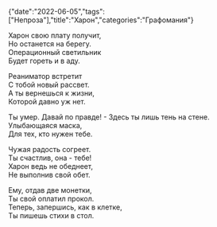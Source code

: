 {"date":"2022-06-05","tags":["Непроза"],"title":"Харон","categories":"Графомания"}

Харон свою плату получит,  
Но останется на берегу.  
Операционный светильник  
Будет гореть и в аду.

Реаниматор встретит  
С тобой новый рассвет.  
А ты вернешься к жизни,  
Которой давно уж нет.

Ты умер. Давай по правде! - 
Здесь ты лишь тень на стене.  
Улыбающаяся маска,  
Для тех, кто нужен тебе.

Чужая радость согреет.  
Ты счастлив, она - тебе!  
Харон ведь не обеднеет,  
Не выполнив свой обет.

Ему, отдав две монетки,  
Ты свой оплатил прокол.  
Теперь, запершись, как в клетке,  
Ты пишешь стихи в стол.
